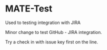 # MATE-Test
Used to testing integration with JIRA

Minor change to test GitHub - JIRA integration.

Try a check in with issue key first on the line.
